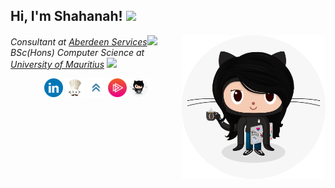 <h2> 
    Hi, I'm Shahanah! 
    <img src="https://media.giphy.com/media/mGcNjsfWAjY5AEZNw6/giphy.gif" width="50">
</h2>
<!-- avatar -->
<img align='right' src="./assets/avatar.png" width="230">

<p><em>
Consultant at <a href="https://www.aberdeen-services.com/">Aberdeen Services</a><img src="https://media.giphy.com/media/WUlplcMpOCEmTGBtBW/giphy.gif" width="30"> 
</br> BSc(Hons) Computer Science at  <a href="https://uom.ac.mu/">University of Mauritius</a>
<img src="https://media.giphy.com/media/dykJ8eGwW2uFmEtrNg/giphy.gif" width="30">
</em></p>


<p align="center">
<a href="https://www.linkedin.com/in/shahanah-puttaroo/"><img src="./assets/linkedin.png" width="30" alt="linked-in"></a>
<a href="https://www.codechef.com/users/superhxman"><img src="./assets/codechef.png" width="30" alt="codechef"></a> 
<a href="https://www.youracclaim.com/users/shahanah-puttaroo/badges"><img src="./assets/acclaim.png" width="30" alt="acclaim"></a> 
<a href="https://app.pluralsight.com/profile/shahanah-puttaroo"><img src="./assets/pluralsight.png" width="30" alt="pluralsight"></a> 
<a href=""><img src="./assets/avatar.png" width="30" alt="pluralsight"></a> 
</p>


